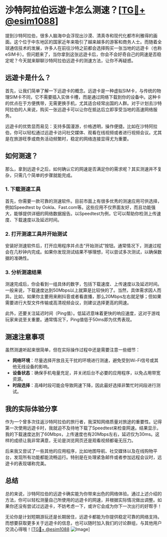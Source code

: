 # 沙特阿拉伯远遊卡怎么测速？[[TG💪+ @esim1088](https://t.me/s/esim1088)]

提到沙特阿拉伯，很多人脑海中会浮现出沙漠、清真寺和现代化都市利雅得的画面。这个位于中东地区的国家近年来吸引了越来越多的游客和商务人士。而随着全球通信技术的发展，许多人在前往沙特之前都会选择购买一张当地的远遊卡（也称eSIM卡）。但问题来了，当你拿到这张远遊卡后，你会不会好奇自己的网速是否稳定呢？今天就来聊聊沙特阿拉伯远遊卡的测速方法，让你不再疑惑。

## 远遊卡是什么？

首先，让我们简单了解一下远遊卡的概念。远遊卡是一种虚拟SIM卡，与传统的物理SIM卡不同，它不需要插入实体卡槽，而是通过网络下载到你的设备中。这种卡的优点在于方便携带，无需更换手机，尤其适合经常出国的人群。对于计划去沙特阿拉伯的人来说，购买一张远遊卡可以让你在抵达后立即享受当地的高速网络服务。

远遊卡的优势显而易见：支持多国漫游，价格透明，操作便捷。比如在沙特阿拉伯，你可以轻松通过远遊卡访问社交媒体、观看在线视频或者进行视频会议。尤其是在旅游旺季或商务活动频繁时，稳定的网络连接显得尤为重要。

## 如何测速？

那么，拿到远遊卡之后，如何确认它的网速是否满足你的需求呢？其实测速并不复杂，只需几个简单的步骤就能完成。

### 1. 下载测速工具

首先，你需要一款可靠的测速软件。目前市面上有很多优秀的测速应用可供选择，例如Speedtest by Ookla、Fast.com等。这些应用不仅界面友好，而且功能强大，能够提供详细的网络数据报告。以Speedtest为例，它可以帮助你检测上传速度、下载速度以及延迟时间。

### 2. 打开测速工具并开始测试

安装好测速软件后，打开应用程序并点击“开始测试”按钮。通常情况下，测速过程会在几秒钟内完成。如果你发现测试结果不够理想，可以尝试多次测试，以确保数据的准确性。

### 3. 分析测速结果

测速完成后，你会看到一组具体的数字，包括下载速度、上传速度以及延迟时间。一般来说，下载速度达到50Mbps以上就算是比较快的了。当然，具体需求因人而异。比如，如果你主要用来刷抖音或者看直播，那么20Mbps左右就足够；但如果需要进行大型文件传输或高清视频会议，则建议选择更高的网速。

此外，还要关注延迟时间（Ping值）。低延迟意味着更快的响应速度，这对于游戏玩家来说至关重要。通常情况下，Ping值低于50ms即为优秀表现。

## 测速注意事项

虽然测速听起来很简单，但在实际操作过程中还是需要注意一些细节：

- **网络环境**：尽量选择开放且无干扰的环境进行测速，避免受到Wi-Fi信号或其他无线设备的影响。
- **设备状态**：确保手机电量充足，并关闭后台不必要的应用程序，以免占用带宽资源。
- **时段选择**：高峰时段可能会导致网速下降，因此最好选择非繁忙时间段进行测试。

## 我的实际体验分享

作为一个曾多次往返沙特阿拉伯的旅行者，我深知网络质量对旅途的重要性。记得第一次使用远遊卡时，我就迫不及待地下载了Speedtest来检查网速。结果显示，我的下载速度达到了60Mbps，上传速度也有20Mbps左右，延迟仅为30ms。这样的成绩让我非常满意，无论是浏览网页还是观看视频都毫无压力。

后来我又尝试了一些其他的应用程序，比如地图导航、社交媒体以及在线购物平台，发现所有功能都能流畅运行。特别是在处理紧急邮件或者参加远程会议时，远遊卡的表现堪称完美。

## 总结

总的来说，沙特阿拉伯的远遊卡确实能为你带来出色的网络体验。通过上述介绍的方法，你可以轻松测量自己所使用的远遊卡的网速，并根据实际情况做出调整。如果你还没有尝试过远遊卡，不妨考虑一下，或许它会成为你下一次出行的好帮手！

无论你是计划短期游玩还是长期居住，远遊卡都能为你提供稳定可靠的网络支持。而想要获取更多关于远遊卡的信息，也可以随时加入我们的讨论群组，与其他用户交流心得哦！[[TG💪+ @esim1088](https://t.me/s/esim1088) ![Image](https://i.postimg.cc/4NQfJmqS/Snipaste-2025-05-13-00-14-12.png)]